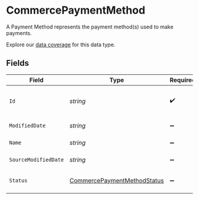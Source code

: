# CommercePaymentMethod

A Payment Method represents the payment method(s) used to make payments.

Explore our [data coverage](https://knowledge.codat.io/supported-features/commerce?view=tab-by-data-type&dataType=commerce-paymentMethods) for this data type.


## Fields

| Field                                                                             | Type                                                                              | Required                                                                          | Description                                                                       | Example                                                                           |
| --------------------------------------------------------------------------------- | --------------------------------------------------------------------------------- | --------------------------------------------------------------------------------- | --------------------------------------------------------------------------------- | --------------------------------------------------------------------------------- |
| `Id`                                                                              | *string*                                                                          | :heavy_check_mark:                                                                | A unique, persistent identifier for this record                                   | 13d946f0-c5d5-42bc-b092-97ece17923ab                                              |
| `ModifiedDate`                                                                    | *string*                                                                          | :heavy_minus_sign:                                                                | N/A                                                                               | 2022-10-23T00:00:00.000Z                                                          |
| `Name`                                                                            | *string*                                                                          | :heavy_minus_sign:                                                                | The name of the PaymentMethod                                                     | Alipay                                                                            |
| `SourceModifiedDate`                                                              | *string*                                                                          | :heavy_minus_sign:                                                                | N/A                                                                               | 2022-10-23T00:00:00.000Z                                                          |
| `Status`                                                                          | [CommercePaymentMethodStatus](../../Models/Shared/CommercePaymentMethodStatus.md) | :heavy_minus_sign:                                                                | Status of the Payment Method.                                                     |                                                                                   |